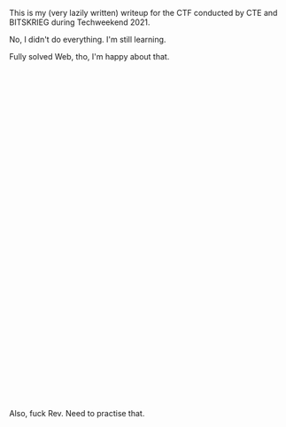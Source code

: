 This is my (very lazily written) writeup for the CTF conducted by CTE and BITSKRIEG during Techweekend 2021.

No, I didn't do everything. I'm still learning.




Fully solved Web, tho, I'm happy about that.


<br/><br/><br/><br/><br/><br/><br/><br/><br/><br/><br/><br/><br/><br/><br/><br/><br/><br/><br/><br/><br/><br/><br/><br/><br/><br/><br/><br/><br/><br/><br/><br/><br/><br/><br/><br/>
Also, fuck Rev. Need to practise that.
